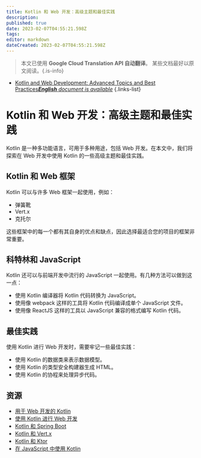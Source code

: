 ```yaml
---
title: Kotlin 和 Web 开发：高级主题和最佳实践
description: 
published: true
date: 2023-02-07T04:55:21.598Z
tags: 
editor: markdown
dateCreated: 2023-02-07T04:55:21.598Z
---
```


> 本文已使用 **Google Cloud Translation API 自动翻译**。
某些文档最好以原文阅读。{.is-info}



- [Kotlin and Web Development: Advanced Topics and Best Practices***English** document is available*](/en/Knowledge-base/Kotlin/kotlin-and-web-development-advanced-topics-and-best-practices)
{.links-list}


# Kotlin 和 Web 开发：高级主题和最佳实践

Kotlin 是一种多功能语言，可用于多种用途，包括 Web 开发。在本文中，我们将探索在 Web 开发中使用 Kotlin 的一些高级主题和最佳实践。

## Kotlin 和 Web 框架

Kotlin 可以与许多 Web 框架一起使用，例如：

- 弹簧靴
- Vert.x
- 克托尔

这些框架中的每一个都有其自身的优点和缺点，因此选择最适合您的项目的框架非常重要。

## 科特林和 JavaScript

Kotlin 还可以与前端开发中流行的 JavaScript 一起使用。有几种方法可以做到这一点：

- 使用 Kotlin 编译器将 Kotlin 代码转换为 JavaScript。
- 使用像 webpack 这样的工具将 Kotlin 代码编译成单个 JavaScript 文件。
- 使用像 ReactJS 这样的工具以 JavaScript 兼容的格式编写 Kotlin 代码。

## 最佳实践

使用 Kotlin 进行 Web 开发时，需要牢记一些最佳实践：

- 使用 Kotlin 的数据类来表示数据模型。
- 使用 Kotlin 的类型安全构建器生成 HTML。
- 使用 Kotlin 的协程来处理异步代码。

## 资源

- [用于 Web 开发的 Kotlin](https://kotlinlang.org/docs/tutorials/javascript/kotlin-to-javascript/kotlin-to-javascript.html)
- [使用 Kotlin 进行 Web 开发](https://kotlinlang.org/docs/reference/server-overview.html)
- [Kotlin 和 Spring Boot](https://spring.io/blog/2017/01/04/introducing-kotlin-support-in-spring-framework-5-0)
- [Kotlin 和 Vert.x](https://vertx.io/blog/my-first-vert-x-3-app-in-kotlin/)
- [Kotlin 和 Ktor](https://ktor.io/)
- [在 JavaScript 中使用 Kotlin](https://kotlinlang.org/docs/tutorials/javascript/getting-started-gradle/getting-started-with-gradle.html)